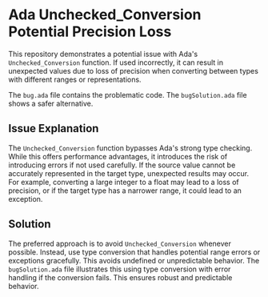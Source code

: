 # Ada Unchecked_Conversion Potential Precision Loss

This repository demonstrates a potential issue with Ada's `Unchecked_Conversion` function.  If used incorrectly, it can result in unexpected values due to loss of precision when converting between types with different ranges or representations. 

The `bug.ada` file contains the problematic code. The `bugSolution.ada` file shows a safer alternative.

## Issue Explanation

The `Unchecked_Conversion` function bypasses Ada's strong type checking.  While this offers performance advantages, it introduces the risk of introducing errors if not used carefully.  If the source value cannot be accurately represented in the target type, unexpected results may occur.  For example, converting a large integer to a float may lead to a loss of precision, or if the target type has a narrower range, it could lead to an exception.

## Solution

The preferred approach is to avoid `Unchecked_Conversion` whenever possible.  Instead, use type conversion that handles potential range errors or exceptions gracefully. This avoids undefined or unpredictable behavior.  The `bugSolution.ada` file illustrates this using type conversion with error handling if the conversion fails.  This ensures robust and predictable behavior.